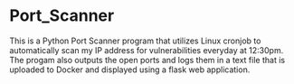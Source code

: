 # Port_Scanner
This is a Python Port Scanner program that utilizes Linux cronjob to automatically scan my IP address for vulnerabilities everyday at 12:30pm.
The progam also outputs the open ports and logs them in a text file that is uploaded to Docker and displayed using a flask web application.


